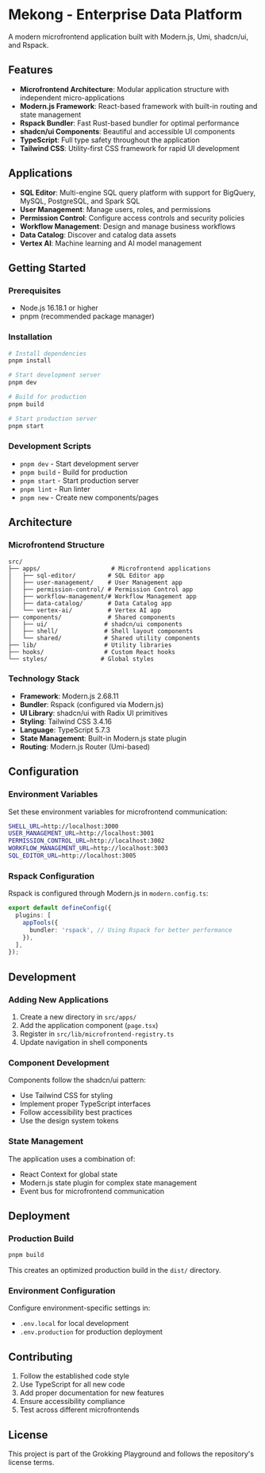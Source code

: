 # Mekong - Enterprise Data Platform

A modern microfrontend application built with Modern.js, Umi, shadcn/ui, and Rspack.

## Features

- **Microfrontend Architecture**: Modular application structure with independent micro-applications
- **Modern.js Framework**: React-based framework with built-in routing and state management
- **Rspack Bundler**: Fast Rust-based bundler for optimal performance
- **shadcn/ui Components**: Beautiful and accessible UI components
- **TypeScript**: Full type safety throughout the application
- **Tailwind CSS**: Utility-first CSS framework for rapid UI development

## Applications

- **SQL Editor**: Multi-engine SQL query platform with support for BigQuery, MySQL, PostgreSQL, and Spark SQL
- **User Management**: Manage users, roles, and permissions
- **Permission Control**: Configure access controls and security policies
- **Workflow Management**: Design and manage business workflows
- **Data Catalog**: Discover and catalog data assets
- **Vertex AI**: Machine learning and AI model management

## Getting Started

### Prerequisites

- Node.js 16.18.1 or higher
- pnpm (recommended package manager)

### Installation

```bash
# Install dependencies
pnpm install

# Start development server
pnpm dev

# Build for production
pnpm build

# Start production server
pnpm start
```

### Development Scripts

- `pnpm dev` - Start development server
- `pnpm build` - Build for production
- `pnpm start` - Start production server
- `pnpm lint` - Run linter
- `pnpm new` - Create new components/pages

## Architecture

### Microfrontend Structure

```
src/
├── apps/                    # Microfrontend applications
│   ├── sql-editor/         # SQL Editor app
│   ├── user-management/    # User Management app
│   ├── permission-control/ # Permission Control app
│   ├── workflow-management/# Workflow Management app
│   ├── data-catalog/       # Data Catalog app
│   └── vertex-ai/          # Vertex AI app
├── components/             # Shared components
│   ├── ui/                # shadcn/ui components
│   ├── shell/             # Shell layout components
│   └── shared/            # Shared utility components
├── lib/                   # Utility libraries
├── hooks/                 # Custom React hooks
└── styles/               # Global styles
```

### Technology Stack

- **Framework**: Modern.js 2.68.11
- **Bundler**: Rspack (configured via Modern.js)
- **UI Library**: shadcn/ui with Radix UI primitives
- **Styling**: Tailwind CSS 3.4.16
- **Language**: TypeScript 5.7.3
- **State Management**: Built-in Modern.js state plugin
- **Routing**: Modern.js Router (Umi-based)

## Configuration

### Environment Variables

Set these environment variables for microfrontend communication:

```bash
SHELL_URL=http://localhost:3000
USER_MANAGEMENT_URL=http://localhost:3001
PERMISSION_CONTROL_URL=http://localhost:3002
WORKFLOW_MANAGEMENT_URL=http://localhost:3003
SQL_EDITOR_URL=http://localhost:3005
```

### Rspack Configuration

Rspack is configured through Modern.js in `modern.config.ts`:

```typescript
export default defineConfig({
  plugins: [
    appTools({
      bundler: 'rspack', // Using Rspack for better performance
    }),
  ],
});
```

## Development

### Adding New Applications

1. Create a new directory in `src/apps/`
2. Add the application component (`page.tsx`)
3. Register in `src/lib/microfrontend-registry.ts`
4. Update navigation in shell components

### Component Development

Components follow the shadcn/ui pattern:
- Use Tailwind CSS for styling
- Implement proper TypeScript interfaces
- Follow accessibility best practices
- Use the design system tokens

### State Management

The application uses a combination of:
- React Context for global state
- Modern.js state plugin for complex state management
- Event bus for microfrontend communication

## Deployment

### Production Build

```bash
pnpm build
```

This creates an optimized production build in the `dist/` directory.

### Environment Configuration

Configure environment-specific settings in:
- `.env.local` for local development
- `.env.production` for production deployment

## Contributing

1. Follow the established code style
2. Use TypeScript for all new code
3. Add proper documentation for new features
4. Ensure accessibility compliance
5. Test across different microfrontends

## License

This project is part of the Grokking Playground and follows the repository's license terms.
